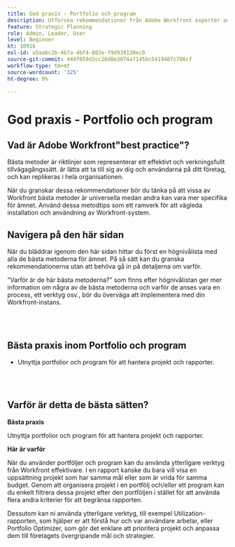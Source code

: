 ```yaml
---
title: God praxis - Portfolio och program
description: Utforska rekommendationer från Adobe Workfront experter om hur du skapar, hanterar och använder portfolior och program.
feature: Strategic Planning
role: Admin, Leader, User
level: Beginner
kt: 10916
exl-id: a5aabc2b-4b7a-4bf4-882e-f9d939130ec0
source-git-commit: 444f059d3cc26d8e3074a7145bc5419407c786cf
workflow-type: tm+mt
source-wordcount: '325'
ht-degree: 0%

---
```


# God praxis - Portfolio och program

## Vad är Adobe Workfront&quot;best practice&quot;?

Bästa metoder är riktlinjer som representerar ett effektivt och verkningsfullt tillvägagångssätt. är lätta att ta till sig av dig och användarna på ditt företag, och kan replikeras i hela organisationen.

När du granskar dessa rekommendationer bör du tänka på att vissa av Workfront bästa metoder är universella medan andra kan vara mer specifika för ämnet. Använd dessa metodtips som ett ramverk för att vägleda installation och användning av Workfront-system.

## Navigera på den här sidan

När du bläddrar igenom den här sidan hittar du först en högnivålista med alla de bästa metoderna för ämnet. På så sätt kan du granska rekommendationerna utan att behöva gå in på detaljerna om varför.

&quot;Varför är de här bästa metoderna?&quot; som finns efter högnivålistan ger mer information om några av de bästa metoderna och varför de anses vara en process, ett verktyg osv., bör du överväga att implementera med din Workfront-instans.

</br>
</br>

## Bästa praxis inom Portfolio och program

* Utnyttja portfolior och program för att hantera projekt och rapporter.

</br>
</br>

## Varför är detta de bästa sätten?

**Bästa praxis**

Utnyttja portfolior och program för att hantera projekt och rapporter.

**Här är varför**

När du använder portföljer och program kan du använda ytterligare verktyg från Workfront effektivare. I en rapport kanske du bara vill visa en uppsättning projekt som har samma mål eller som är vrida för samma budget. Genom att organisera projekt i en portfölj och/eller ett program kan du enkelt filtrera dessa projekt efter den portföljen i stället för att använda flera andra kriterier för att begränsa rapporten.

Dessutom kan ni använda ytterligare verktyg, till exempel Utilization-rapporten, som hjälper er att förstå hur och var användare arbetar, eller Portfolio Optimizer, som gör det enklare att prioritera projekt och anpassa dem till företagets övergripande mål och strategier.
